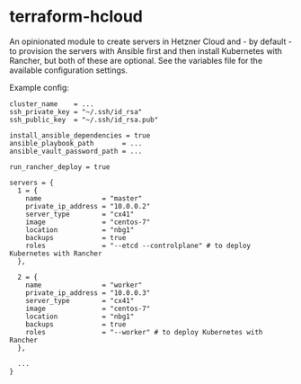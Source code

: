 # terraform-hcloud
An opinionated module to create servers in Hetzner Cloud and - by default - to provision the servers with Ansible first and then install Kubernetes with Rancher, but both of these are optional. See the variables file for the available configuration settings.

Example config:

```
cluster_name    = ...
ssh_private_key = "~/.ssh/id_rsa"
ssh_public_key  = "~/.ssh/id_rsa.pub"

install_ansible_dependencies = true
ansible_playbook_path       = ...
ansible_vault_password_path = ...

run_rancher_deploy = true

servers = {
  1 = {
    name               = "master"
    private_ip_address = "10.0.0.2"
    server_type        = "cx41"
    image              = "centos-7"
    location           = "nbg1"
    backups            = true
    roles              = "--etcd --controlplane" # to deploy Kubernetes with Rancher
  },

  2 = {
    name               = "worker"
    private_ip_address = "10.0.0.3"
    server_type        = "cx41"
    image              = "centos-7"
    location           = "nbg1"
    backups            = true
    roles              = "--worker" # to deploy Kubernetes with Rancher
  },

  ...
}
```


